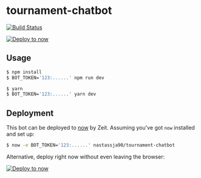 # tournament-chatbot

[![Build Status](https://travis-ci.org/nastassja90/tournament-chatbot.svg?branch=master)](https://travis-ci.org/nastassja90/tournament-chatbot)

[![Deploy to now](https://deploy.now.sh/static/button.svg)](https://deploy.now.sh/?repo=https://github.com/nastassja90/tournament-chatbot)

## Usage

```sh
$ npm install
$ BOT_TOKEN='123:......' npm run dev
```

```sh
$ yarn
$ BOT_TOKEN='123:......' yarn dev
```

## Deployment

This bot can be deployed to [now](https://zeit.co/now) by Zeit.
Assuming you've got `now` installed and set up:

```sh
$ now -e BOT_TOKEN='123:......' nastassja90/tournament-chatbot
```

Alternative, deploy right now without even leaving the browser:

[![Deploy to now](https://deploy.now.sh/static/button.svg)](https://deploy.now.sh/?repo=https://github.com/nastassja90/tournament-chatbot)
